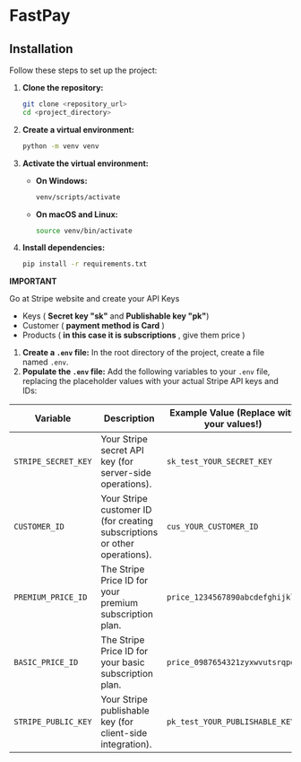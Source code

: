 # FastPay

## Installation

Follow these steps to set up the project:

1.  **Clone the repository:**

    ```bash
    git clone <repository_url>
    cd <project_directory>
    ```

2.  **Create a virtual environment:**

    ```bash
    python -m venv venv
    ```

3.  **Activate the virtual environment:**

    *   **On Windows:**

        ```bash
        venv/scripts/activate
        ```

    *   **On macOS and Linux:**

        ```bash
        source venv/bin/activate
        ```

4.  **Install dependencies:**

    ```bash
    pip install -r requirements.txt
    ```

**IMPORTANT**

Go at Stripe website and create your API Keys
  - Keys ( **Secret key "sk"** and **Publishable key "pk"**)
  - Customer ( **payment method is Card** )
  - Products ( **in this case it is subscriptions** , give them price )

1.  **Create a `.env` file:**  In the root directory of the project, create a file named `.env`.
2.  **Populate the `.env` file:** Add the following variables to your `.env` file, replacing the placeholder values with your actual Stripe API keys and IDs:

| Variable               | Description                                                                 | Example Value (Replace with your values!)                     |
| ---------------------- | --------------------------------------------------------------------------- | ------------------------------------------------------------ |
| `STRIPE_SECRET_KEY`    | Your Stripe secret API key (for server-side operations).                    | `sk_test_YOUR_SECRET_KEY`                                    |
| `CUSTOMER_ID`          | Your Stripe customer ID (for creating subscriptions or other operations). | `cus_YOUR_CUSTOMER_ID`                                       |
| `PREMIUM_PRICE_ID`     | The Stripe Price ID for your premium subscription plan.                   | `price_1234567890abcdefghijkl`                            |
| `BASIC_PRICE_ID`       | The Stripe Price ID for your basic subscription plan.                      | `price_0987654321zyxwvutsrqpon`                            |
| `STRIPE_PUBLIC_KEY`    | Your Stripe publishable key (for client-side integration).                | `pk_test_YOUR_PUBLISHABLE_KEY`                               |





